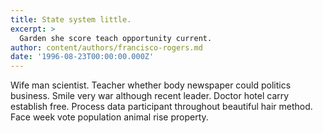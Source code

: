 ```yaml
---
title: State system little.
excerpt: >
  Garden she score teach opportunity current.
author: content/authors/francisco-rogers.md
date: '1996-08-23T00:00:00.000Z'
---
```

Wife man scientist. Teacher whether body newspaper could politics business. Smile very war although recent leader. Doctor hotel carry establish free. Process data participant throughout beautiful hair method. Face week vote population animal rise property.